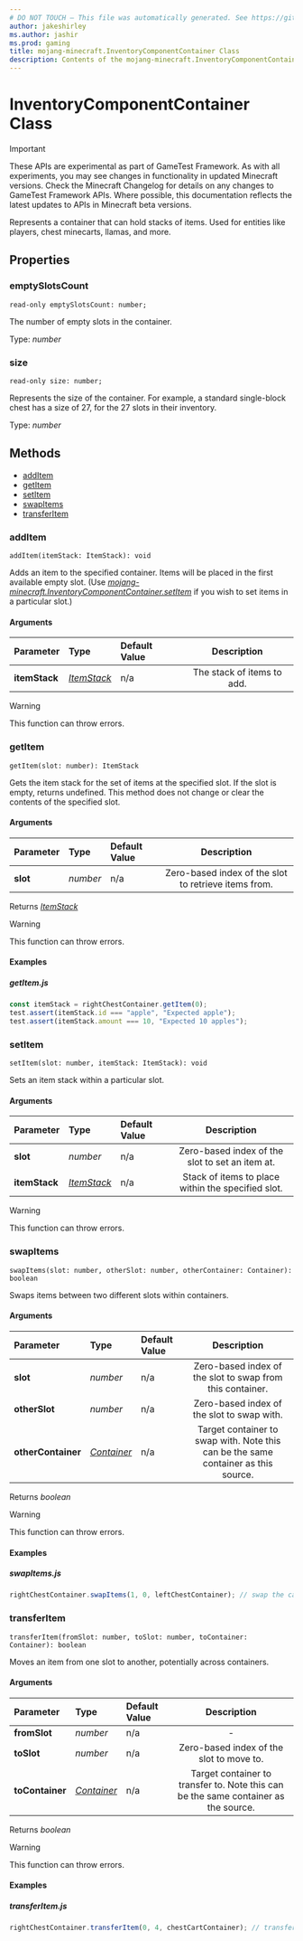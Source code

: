 ```yaml
---
# DO NOT TOUCH — This file was automatically generated. See https://github.com/Mojang/MinecraftScriptingApiDocsGenerator to modify descriptions, examples, etc.
author: jakeshirley
ms.author: jashir
ms.prod: gaming
title: mojang-minecraft.InventoryComponentContainer Class
description: Contents of the mojang-minecraft.InventoryComponentContainer class.
---
```

# InventoryComponentContainer Class
>[!IMPORTANT]
>These APIs are experimental as part of GameTest Framework. As with all experiments, you may see changes in functionality in updated Minecraft versions. Check the Minecraft Changelog for details on any changes to GameTest Framework APIs. Where possible, this documentation reflects the latest updates to APIs in Minecraft beta versions.


Represents a container that can hold stacks of items. Used for entities like players, chest minecarts, llamas, and more.

## Properties
### **emptySlotsCount**
`read-only emptySlotsCount: number;`

The number of empty slots in the container.

Type: *number*


### **size**
`read-only size: number;`

Represents the size of the container. For example, a standard single-block chest has a size of 27, for the 27 slots in their inventory.

Type: *number*



## Methods
- [addItem](#additem)
- [getItem](#getitem)
- [setItem](#setitem)
- [swapItems](#swapitems)
- [transferItem](#transferitem)
  
### **addItem**
`
addItem(itemStack: ItemStack): void
`

Adds an item to the specified container. Items will be placed in the first available empty slot. (Use [*mojang-minecraft.InventoryComponentContainer.setItem*](../mojang-minecraft/InventoryComponentContainer.md#setitem) if you wish to set items in a particular slot.)
#### Arguments
| Parameter | Type | Default Value | Description |
| :--- | :--- | :--- | :---: |
| **itemStack** | [*ItemStack*](ItemStack.md) | n/a | The stack of items to add. |


> [!WARNING]
> This function can throw errors.

### **getItem**
`
getItem(slot: number): ItemStack
`

Gets the item stack for the set of items at the specified slot. If the slot is empty, returns undefined. This method does not change or clear the contents of the specified slot.
#### Arguments
| Parameter | Type | Default Value | Description |
| :--- | :--- | :--- | :---: |
| **slot** | *number* | n/a | Zero-based index of the slot to retrieve items from. |

Returns [*ItemStack*](ItemStack.md)

> [!WARNING]
> This function can throw errors.

#### Examples
##### ***getItem.js***
```javascript
const itemStack = rightChestContainer.getItem(0);
test.assert(itemStack.id === "apple", "Expected apple");
test.assert(itemStack.amount === 10, "Expected 10 apples");
```
### **setItem**
`
setItem(slot: number, itemStack: ItemStack): void
`

Sets an item stack within a particular slot.
#### Arguments
| Parameter | Type | Default Value | Description |
| :--- | :--- | :--- | :---: |
| **slot** | *number* | n/a | Zero-based index of the slot to set an item at. |
| **itemStack** | [*ItemStack*](ItemStack.md) | n/a | Stack of items to place within the specified slot. |


> [!WARNING]
> This function can throw errors.

### **swapItems**
`
swapItems(slot: number, otherSlot: number, otherContainer: Container): boolean
`

Swaps items between two different slots within containers.
#### Arguments
| Parameter | Type | Default Value | Description |
| :--- | :--- | :--- | :---: |
| **slot** | *number* | n/a | Zero-based index of the slot to swap from this container. |
| **otherSlot** | *number* | n/a | Zero-based index of the slot to swap with. |
| **otherContainer** | [*Container*](Container.md) | n/a | Target container to swap with. Note this can be the same container as this source. |

Returns *boolean*

> [!WARNING]
> This function can throw errors.

#### Examples
##### ***swapItems.js***
```javascript
rightChestContainer.swapItems(1, 0, leftChestContainer); // swap the cake and emerald
```
### **transferItem**
`
transferItem(fromSlot: number, toSlot: number, toContainer: Container): boolean
`

Moves an item from one slot to another, potentially across containers.
#### Arguments
| Parameter | Type | Default Value | Description |
| :--- | :--- | :--- | :---: |
| **fromSlot** | *number* | n/a | - |
| **toSlot** | *number* | n/a | Zero-based index of the slot to move to. |
| **toContainer** | [*Container*](Container.md) | n/a | Target container to transfer to. Note this can be the same container as the source. |

Returns *boolean*

> [!WARNING]
> This function can throw errors.

#### Examples
##### ***transferItem.js***
```javascript
rightChestContainer.transferItem(0, 4, chestCartContainer); // transfer the apple from the right chest to a chest cart
```

